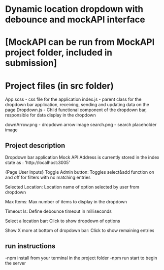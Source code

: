 # Dynamic location dropdown with debounce and mockAPI interface 
# [MockAPI can be run from MockAPI project folder, included in submission]

# Project files (in src folder)
App.scss - css file for the application
index.js - parent class for the dropdown bar application, receiving, sending and updating data on the page
Dropdown.js - Child functional component of the dropdown bar, responsible for data display in the dropdown


downArrow.png - dropdown arrow image
search.png - search placeholder image

## Project description
Dropdown bar application
Mock API Address is currently stored in the index state as : 'http://localhost:3005'

{Page User Inputs}
Toggle Admin button: Toggles select&add function on and off for filters with no matching entries

Selected Location: Location name of option selected by user from dropdown

Max Items: Max number of items to display in the dropdown

Timeout Is: Define debounce timeout in milliseconds

Select a location bar: Click to show dropdown of options

Show X more at bottom of dropdown bar: Click to show remaining entries



## run instructions

-npm install from your terminal in the project folder
-npm run start to begin the server




